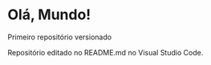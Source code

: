 # Olá, Mundo!
 Primeiro repositório versionado

 Repositório editado no README.md no Visual Studio Code.
